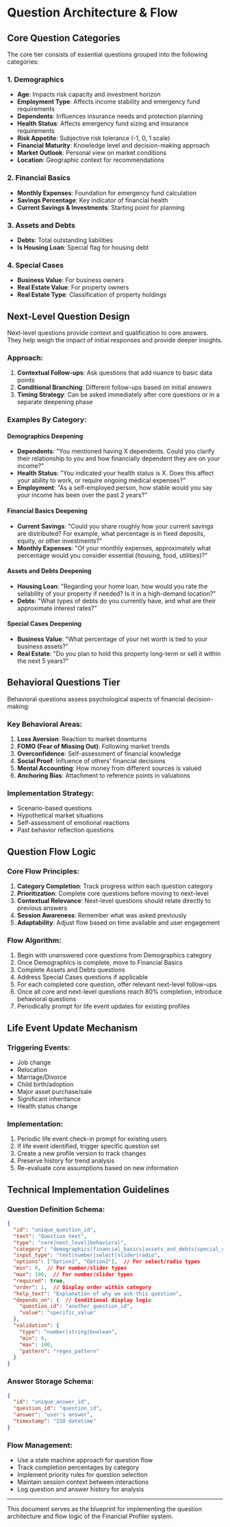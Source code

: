 # Question Architecture & Flow

## Core Question Categories

The core tier consists of essential questions grouped into the following categories:

### 1. Demographics
- **Age**: Impacts risk capacity and investment horizon
- **Employment Type**: Affects income stability and emergency fund requirements
- **Dependents**: Influences insurance needs and protection planning
- **Health Status**: Affects emergency fund sizing and insurance requirements
- **Risk Appetite**: Subjective risk tolerance (-1, 0, 1 scale)
- **Financial Maturity**: Knowledge level and decision-making approach
- **Market Outlook**: Personal view on market conditions
- **Location**: Geographic context for recommendations

### 2. Financial Basics
- **Monthly Expenses**: Foundation for emergency fund calculation
- **Savings Percentage**: Key indicator of financial health
- **Current Savings & Investments**: Starting point for planning

### 3. Assets and Debts
- **Debts**: Total outstanding liabilities
- **Is Housing Loan**: Special flag for housing debt

### 4. Special Cases
- **Business Value**: For business owners
- **Real Estate Value**: For property owners
- **Real Estate Type**: Classification of property holdings

## Next-Level Question Design

Next-level questions provide context and qualification to core answers. They help weigh the impact of initial responses and provide deeper insights.

### Approach:
1. **Contextual Follow-ups**: Ask questions that add nuance to basic data points
2. **Conditional Branching**: Different follow-ups based on initial answers
3. **Timing Strategy**: Can be asked immediately after core questions or in a separate deepening phase

### Examples By Category:

#### Demographics Deepening
- **Dependents**: "You mentioned having X dependents. Could you clarify their relationship to you and how financially dependent they are on your income?"
- **Health Status**: "You indicated your health status is X. Does this affect your ability to work, or require ongoing medical expenses?"
- **Employment**: "As a self-employed person, how stable would you say your income has been over the past 2 years?"

#### Financial Basics Deepening
- **Current Savings**: "Could you share roughly how your current savings are distributed? For example, what percentage is in fixed deposits, equity, or other investments?"
- **Monthly Expenses**: "Of your monthly expenses, approximately what percentage would you consider essential (housing, food, utilities)?"

#### Assets and Debts Deepening
- **Housing Loan**: "Regarding your home loan, how would you rate the sellability of your property if needed? Is it in a high-demand location?"
- **Debts**: "What types of debts do you currently have, and what are their approximate interest rates?"

#### Special Cases Deepening
- **Business Value**: "What percentage of your net worth is tied to your business assets?"
- **Real Estate**: "Do you plan to hold this property long-term or sell it within the next 5 years?"

## Behavioral Questions Tier

Behavioral questions assess psychological aspects of financial decision-making:

### Key Behavioral Areas:
1. **Loss Aversion**: Reaction to market downturns
2. **FOMO (Fear of Missing Out)**: Following market trends
3. **Overconfidence**: Self-assessment of financial knowledge
4. **Social Proof**: Influence of others' financial decisions
5. **Mental Accounting**: How money from different sources is valued
6. **Anchoring Bias**: Attachment to reference points in valuations

### Implementation Strategy:
- Scenario-based questions
- Hypothetical market situations
- Self-assessment of emotional reactions
- Past behavior reflection questions

## Question Flow Logic

### Core Flow Principles:
1. **Category Completion**: Track progress within each question category
2. **Prioritization**: Complete core questions before moving to next-level
3. **Contextual Relevance**: Next-level questions should relate directly to previous answers
4. **Session Awareness**: Remember what was asked previously
5. **Adaptability**: Adjust flow based on time available and user engagement

### Flow Algorithm:
1. Begin with unanswered core questions from Demographics category
2. Once Demographics is complete, move to Financial Basics
3. Complete Assets and Debts questions
4. Address Special Cases questions if applicable
5. For each completed core question, offer relevant next-level follow-ups
6. Once all core and next-level questions reach 80% completion, introduce behavioral questions
7. Periodically prompt for life event updates for existing profiles

## Life Event Update Mechanism

### Triggering Events:
- Job change
- Relocation
- Marriage/Divorce
- Child birth/adoption
- Major asset purchase/sale
- Significant inheritance
- Health status change

### Implementation:
1. Periodic life event check-in prompt for existing users
2. If life event identified, trigger specific question set
3. Create a new profile version to track changes
4. Preserve history for trend analysis
5. Re-evaluate core assumptions based on new information

## Technical Implementation Guidelines

### Question Definition Schema:
```json
{
  "id": "unique_question_id",
  "text": "Question text",
  "type": "core|next_level|behavioral",
  "category": "demographics|financial_basics|assets_and_debts|special_cases",
  "input_type": "text|number|select|slider|radio",
  "options": ["Option1", "Option2"],  // For select/radio types
  "min": 0,  // For number/slider types
  "max": 100,  // For number/slider types
  "required": true,
  "order": 1,  // Display order within category
  "help_text": "Explanation of why we ask this question",
  "depends_on": {  // Conditional display logic
    "question_id": "another_question_id",
    "value": "specific_value"
  },
  "validation": {
    "type": "number|string|boolean",
    "min": 0,
    "max": 100,
    "pattern": "regex_pattern"
  }
}
```

### Answer Storage Schema:
```json
{
  "id": "unique_answer_id",
  "question_id": "question_id",
  "answer": "user's answer",
  "timestamp": "ISO datetime"
}
```

### Flow Management:
- Use a state machine approach for question flow
- Track completion percentages by category
- Implement priority rules for question selection
- Maintain session context between interactions
- Log question and answer history for analysis

---

This document serves as the blueprint for implementing the question architecture and flow logic of the Financial Profiler system.
